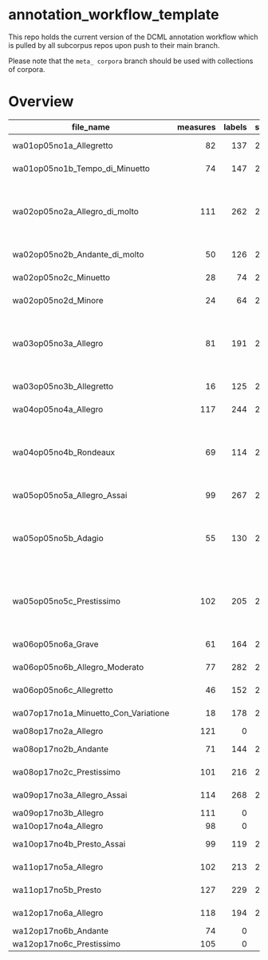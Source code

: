 # annotation_workflow_template

This repo holds the current version of the DCML annotation workflow which is pulled by all subcorpus repos upon push to their main branch. 

Please note that the `meta_ corpora` branch should be used with collections of corpora.


# Overview
|             file_name              |measures|labels|standard|                annotators                 |reviewers|
|------------------------------------|-------:|-----:|--------|-------------------------------------------|---------|
|wa01op05no1a_Allegretto             |      82|   137|2.1.1   |Adrian Nagel                               |         |
|wa01op05no1b_Tempo_di_Minuetto      |      74|   147|2.1.1   |Adrian Nagel                               |         |
|wa02op05no2a_Allegro_di_molto       |     111|   262|2.3.0   |Adrian Nagel (2.1.1), Amelia Brey (2.3.0)  |AB, AN   |
|wa02op05no2b_Andante_di_molto       |      50|   126|2.1.1   |Adrian Nagel                               |         |
|wa02op05no2c_Minuetto               |      28|    74|2.1.1   |Adrian Nagel                               |         |
|wa02op05no2d_Minore                 |      24|    64|2.1.1   |Adrian Nagel                               |         |
|wa03op05no3a_Allegro                |      81|   191|2.3.0   |Adrian Nagel (2.1.1), Davor Krkljus (2.3.0)|DK, AN   |
|wa03op05no3b_Allegretto             |      16|   125|2.1.1   |Adrian Nagel                               |         |
|wa04op05no4a_Allegro                |     117|   244|2.1.1   |Adrian Nagel                               |         |
|wa04op05no4b_Rondeaux               |      69|   114|2.3.0   |Adrian Nagel (2.1.1), Davor Krkljus (2.3.0)|DK, AN   |
|wa05op05no5a_Allegro_Assai          |      99|   267|2.1.1   |Adrian Nagel                               |         |
|wa05op05no5b_Adagio                 |      55|   130|2.3.0   |Adrian Nagel (2.1.1), Davor Krkljus (2.3.0)|DK, AN   |
|wa05op05no5c_Prestissimo            |     102|   205|2.3.0   |Adrian Nagel (2.1.1), Davor Krkljus (2.3.0)|DK, AN   |
|wa06op05no6a_Grave                  |      61|   164|2.1.1   |Adrian Nagel                               |         |
|wa06op05no6b_Allegro_Moderato       |      77|   282|2.1.1   |Adrian Nagel                               |         |
|wa06op05no6c_Allegretto             |      46|   152|2.1.1   |Adrian Nagel                               |         |
|wa07op17no1a_Minuetto_Con_Variatione|      18|   178|2.3.0   |Amelia Brey                                |DK       |
|wa08op17no2a_Allegro                |     121|     0|        |                                           |         |
|wa08op17no2b_Andante                |      71|   144|2.3.0   |Amelia Brey                                |DK       |
|wa08op17no2c_Prestissimo            |     101|   216|2.3.0   |Amelia Brey                                |DK       |
|wa09op17no3a_Allegro_Assai          |     114|   268|2.3.0   |Davor Krkljus                              |AB       |
|wa09op17no3b_Allegro                |     111|     0|        |                                           |         |
|wa10op17no4a_Allegro                |      98|     0|        |                                           |         |
|wa10op17no4b_Presto_Assai           |      99|   119|2.3.0   |Davor Krkljus                              |AN       |
|wa11op17no5a_Allegro                |     102|   213|2.3.0   |Davor Krkljus                              |ST       |
|wa11op17no5b_Presto                 |     127|   229|2.3.0   |Davor Krkljus                              |ST       |
|wa12op17no6a_Allegro                |     118|   194|2.3.0   |Amelia Brey                                |DK       |
|wa12op17no6b_Andante                |      74|     0|        |                                           |         |
|wa12op17no6c_Prestissimo            |     105|     0|        |                                           |         |
